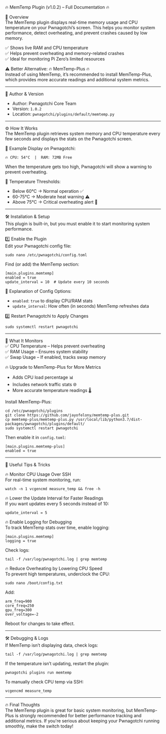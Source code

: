 🔥 MemTemp Plugin (v1.0.2) – Full Documentation 🔥  

📌 Overview  
The MemTemp plugin displays real-time memory usage and CPU temperature on your Pwnagotchi’s screen. This helps you monitor system performance, detect overheating, and prevent crashes caused by low memory.  

✅ Shows live RAM and CPU temperature  
✅ Helps prevent overheating and memory-related crashes  
✅ Ideal for monitoring Pi Zero’s limited resources  

⚠️ Better Alternative: 🔥 MemTemp-Plus 🔥  
Instead of using MemTemp, it’s recommended to install MemTemp-Plus, which provides more accurate readings and additional system metrics.  

---

👤 Author & Version  
- Author: Pwnagotchi Core Team  
- Version: `1.0.2`  
- Location: `pwnagotchi/plugins/default/memtemp.py`  

---

⚙️ How It Works  
The MemTemp plugin retrieves system memory and CPU temperature every few seconds and displays the stats on the Pwnagotchi screen.  

📌 Example Display on Pwnagotchi:  
```
🔥 CPU: 54°C  |  RAM: 72MB Free  
```
When the temperature gets too high, Pwnagotchi will show a warning to prevent overheating.  

📌 Temperature Thresholds:  
- Below 60°C → Normal operation ✅  
- 60-75°C → Moderate heat warning ⚠️  
- Above 75°C → Critical overheating alert 🚨  

---

🛠️ Installation & Setup  
This plugin is built-in, but you must enable it to start monitoring system performance.  

1️⃣ Enable the Plugin  
Edit your Pwnagotchi config file:  

	sudo nano /etc/pwnagotchi/config.toml  

Find (or add) the MemTemp section:  

	[main.plugins.memtemp]
	enabled = true
	update_interval = 10  # Update every 10 seconds  

📌 Explanation of Config Options:  
- `enabled`: `true` to display CPU/RAM stats  
- `update_interval`: How often (in seconds) MemTemp refreshes data  

2️⃣ Restart Pwnagotchi to Apply Changes  

	sudo systemctl restart pwnagotchi  

---

📂 What It Monitors  
✅ CPU Temperature – Helps prevent overheating  
✅ RAM Usage – Ensures system stability  
✅ Swap Usage – If enabled, tracks swap memory  

🔥 Upgrade to MemTemp-Plus for More Metrics  
- Adds CPU load percentage 📊  
- Includes network traffic stats 🌐  
- More accurate temperature readings 🌡️  

Install MemTemp-Plus:  

	cd /etc/pwnagotchi/plugins
	git clone https://github.com/jayofelony/memtemp-plus.git
	cp memtemp-plus/memtemp-plus.py /usr/local/lib/python3.7/dist-packages/pwnagotchi/plugins/default/
	sudo systemctl restart pwnagotchi  

Then enable it in `config.toml`:  

	[main.plugins.memtemp-plus]
	enabled = true  

---

🚀 Useful Tips & Tricks  

🔥 Monitor CPU Usage Over SSH  
For real-time system monitoring, run:  

	watch -n 1 vcgencmd measure_temp && free -h  

🔥 Lower the Update Interval for Faster Readings  
If you want updates every 5 seconds instead of 10:  

	update_interval = 5  

🔥 Enable Logging for Debugging  
To track MemTemp stats over time, enable logging:  

	[main.plugins.memtemp]
	logging = true  

Check logs:  

	tail -f /var/log/pwnagotchi.log | grep memtemp  

🔥 Reduce Overheating by Lowering CPU Speed  
To prevent high temperatures, underclock the CPU:  

	sudo nano /boot/config.txt  

Add:  

	arm_freq=900  
	core_freq=250  
	gpu_freq=300  
	over_voltage=-2  

Reboot for changes to take effect.  

---

🛠️ Debugging & Logs  
If MemTemp isn’t displaying data, check logs:  

	tail -f /var/log/pwnagotchi.log | grep memtemp  

If the temperature isn’t updating, restart the plugin:  

	pwnagotchi plugins run memtemp  

To manually check CPU temp via SSH:  

	vcgencmd measure_temp  

---

🔥 Final Thoughts  
The MemTemp plugin is great for basic system monitoring, but MemTemp-Plus is strongly recommended for better performance tracking and additional metrics. If you're serious about keeping your Pwnagotchi running smoothly, make the switch today!  
